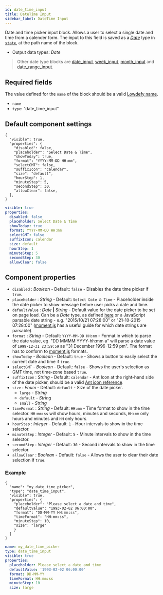```yaml
---
id: date_time_input
title: DateTime Input
sidebar_label: DateTime Input
---
```


Date and time picker input block. Allows a user to select a single date and time from a calender form.
The input to this field is saved as a [_Date_](date_input.md#date-type) type in [`state`](concepts/state.md), at the path name of the block.

- Output data types: _Date_

> Other date type blocks are [date_input](date_input.md), [week_input](week_input.md), [month_input](month_input.md) and [date_range_input](date_range_input.md).

## Required fields

The value defined for the `name` of the block should be a valid [Lowdefy name](concepts/lowdefy-file.md#names-and-ids).

- `name`
- `type`: "date_time_input"

## Default component settings

<!--DOCUSAURUS_CODE_TABS-->
<!--JSON-->

```json5
{
  "visible": true,
  "properties": {
    "disabled": false,
    "placeholder": "Select Date & Time",
    "showToday": true,
    "format": "YYYY-MM-DD HH:mm",
    "selectGMT": false,
    "suffixIcon": "calendar",
    "size": "default",
    "hourStep": 1,
    "minuteStep": 5,
    "secondStep": 30,
    "allowClear": false,
  },
}
```

<!--YAML-->

```yaml
visible: true
properties:
  disabled: false
  placeholder: Select Date & Time
  showToday: true
  format: YYYY-MM-DD HH:mm
  selectGMT: false
  suffixIcon: calendar
  size: default
  hourStep: 1
  minuteStep: 5
  secondStep: 30
  allowClear: false
```

<!--END_DOCUSAURUS_CODE_TABS-->

## Component properties

- `disabled` : _Boolean_ - Default: `false` - Disables the date time picker if `true`.
- `placeholder` : _String_ - Default: `Select Date & Time` - Placeholder inside the date picker to show message before user picks a date and time.
- `defaultValue` : _Date_ **|** _String_ - Default value for the date picker to be set on page load. Can be a _Date_ type, as defined [here](date_input.md#date-type) or a JavaScript parsable date string - e.g. "2015/10/21 07:28:00" or "21-10-2015 07:28:00" ([moment.js](https://momentjs.com/docs/#/parsing/string/) has a useful guide for which date strings are parsable).
- `format` : _String_ - Default: `YYYY-MM-DD HH:mm` - Format in which to parse the date value, eg. "DD MMMM YYYY-hh:mm a" will parse a date value of `1999-12-31 23:59:59` as "31 December 1999-12:59 pm". The format has to conform to [moment.js](https://momentjs.com/docs/#/parsing/string-format/) formats.
- `showToday` - _Boolean_ - Default: `true` - Shows a button to easily select the current date and time if `true`.
- `selectGMT` - _Boolean_ - Default: `false` - Shows the user's selection as GMT time, not time-zone based `true`.
- `suffixIcon` : _String_ - Default: `calendar` - Ant Icon at the right-hand side of the date picker, should be a valid [Ant icon reference](https://ant.design/components/icon/).
- `size` : _Enum_ - Default: `default` - Size of the date picker.
  - `large` - _String_
  - `default` - _String_
  - `small` - _String_
- `timeFormat` : _String_ - Default: `HH:mm` - Time format to show in the time selector. `HH:mm:ss` will show hours, minutes and seconds, `HH:mm` only hours and minutes and `HH` only hours.
- `hourStep` : _Integer_ - Default: `1` - Hour intervals to show in the time selector.
- `minuteStep` : _Integer_ - Default: `5` - Minute intervals to show in the time selector.
- `secondStep` : _Integer_ - Default: `30` - Second intervals to show in the time selector.
- `allowClear` : _Boolean_ - Default: `false` - Allows the user to clear their date selection if `true`.

### Example

<!--DOCUSAURUS_CODE_TABS-->
<!--JSON-->

```json5
{
  "name": "my_date_time_picker",
  "type": "date_time_input",
  "visible": true,
  "properties": {
    "placeholder": "Please select a date and time",
    "defaultValue": "1993-02-02 06:00:00",
    "format": "DD-MM-YY HH:mm:ss",
    "timeFormat": "HH:mm:ss",
    "minuteStep": 10,
    "size": "large"
    }
  }
}
```

<!--YAML-->

```yaml
name: my_date_time_picker
type: date_time_input
visible: true
properties:
  placeholder: Please select a date and time
  defaultValue: '1993-02-02 06:00:00'
  format: DD-MM-YY
  timeFormat: HH:mm:ss
  minuteStep: 10
  size: large
```

<!--END_DOCUSAURUS_CODE_TABS-->
